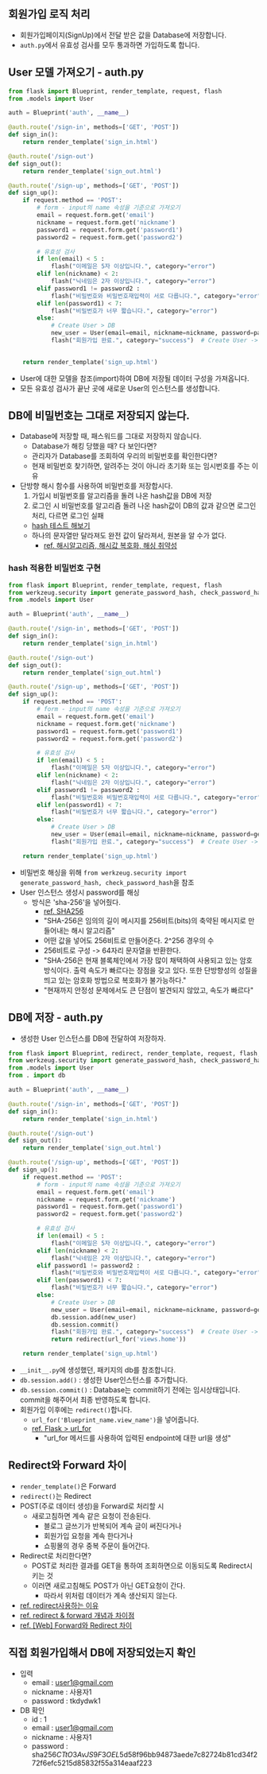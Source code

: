 ## 회원가입 로직 처리
- 회원가입페이지(SignUp)에서 전달 받은 값을 Database에 저장합니다.
- `auth.py`에서 유효성 검사를 모두 통과하면 가입하도록 합니다.

## User 모델 가져오기 - auth.py
```python
from flask import Blueprint, render_template, request, flash
from .models import User

auth = Blueprint('auth', __name__)

@auth.route('/sign-in', methods=['GET', 'POST'])
def sign_in():
    return render_template('sign_in.html')

@auth.route('/sign-out')
def sign_out():
    return render_template('sign_out.html')

@auth.route('/sign-up', methods=['GET', 'POST'])
def sign_up():
    if request.method == 'POST':
        # form - input의 name 속성을 기준으로 가져오기
        email = request.form.get('email')
        nickname = request.form.get('nickname')
        password1 = request.form.get('password1')
        password2 = request.form.get('password2')

        # 유효성 검사
        if len(email) < 5 :
            flash("이메일은 5자 이상입니다.", category="error")
        elif len(nickname) < 2:
            flash("닉네임은 2자 이상입니다.", category="error")
        elif password1 != password2 :
            flash("비밀번호와 비밀번호재입력이 서로 다릅니다.", category="error")
        elif len(password1) < 7:
            flash("비밀번호가 너무 짧습니다.", category="error")
        else:
            # Create User > DB
            new_user = User(email=email, nickname=nickname, password=password1)
            flash("회원가입 완료.", category="success")  # Create User -> DB

    
    return render_template('sign_up.html')
```
- User에 대한 모델을 참조(import)하여 DB에 저장될 데이터 구성을 가져옵니다.
- 모든 유효성 검사가 끝난 곳에 새로운 User의 인스턴스를 생성합니다.

## DB에 비밀번호는 그대로 저장되지 않는다.
- Database에 저장할 때, 패스워드를 그대로 저장하지 않습니다.
    - Database가 해킹 당했을 때? 다 보인다면?
    - 관리자가 Database를 조회하여 우리의 비밀번호를 확인한다면?
    - 현재 비밀번호 찾기하면, 알려주는 것이 아니라 초기화 또는 임시번호를 주는 이유
- 단방향 해시 함수를 사용하여 비밀번호를 저장합시다.
    1. 가입시 비밀번호를 알고리즘을 돌려 나온 hash값을 DB에 저장
    2. 로그인 시 비밀번호를 알고리즘 돌려 나온 hash값이 DB의 값과 같으면 로그인 처리, 다르면 로그인 실패
    - [hash 테스트 해보기](https://emn178.github.io/online-tools/sha256.html)
    - 하나의 문자열만 달라져도 완전 값이 달라져서, 원본을 알 수가 없다.
        - [ref. 해시알고리즘, 해시값 복호화, 해싱 취약성](https://blog.naver.com/mage7th/221494503794)

### hash 적용한 비밀번호 구현
```python
from flask import Blueprint, render_template, request, flash
from werkzeug.security import generate_password_hash, check_password_hash
from .models import User

auth = Blueprint('auth', __name__)

@auth.route('/sign-in', methods=['GET', 'POST'])
def sign_in():
    return render_template('sign_in.html')

@auth.route('/sign-out')
def sign_out():
    return render_template('sign_out.html')

@auth.route('/sign-up', methods=['GET', 'POST'])
def sign_up():
    if request.method == 'POST':
        # form - input의 name 속성을 기준으로 가져오기
        email = request.form.get('email')
        nickname = request.form.get('nickname')
        password1 = request.form.get('password1')
        password2 = request.form.get('password2')

        # 유효성 검사
        if len(email) < 5 :
            flash("이메일은 5자 이상입니다.", category="error")
        elif len(nickname) < 2:
            flash("닉네임은 2자 이상입니다.", category="error")
        elif password1 != password2 :
            flash("비밀번호와 비밀번호재입력이 서로 다릅니다.", category="error")
        elif len(password1) < 7:
            flash("비밀번호가 너무 짧습니다.", category="error")
        else:
            # Create User > DB
            new_user = User(email=email, nickname=nickname, password=generate_password_hash(password1, method='sha256'))
            flash("회원가입 완료.", category="success")  # Create User -> DB

    return render_template('sign_up.html')
```
- 비밀번호 해싱을 위해 `from werkzeug.security import generate_password_hash, check_password_hash`을 참조
- User 인스턴스 생성시 password를 해싱
    - 방식은 'sha-256'을 넣어줬다.
        - [ref. SHA256](http://wiki.hash.kr/index.php/SHA256)
        - "SHA-256은 임의의 길이 메시지를 256비트(bits)의 축약된 메시지로 만들어내는 해시 알고리즘"
        - 어떤 값을 넣어도 256비트로 만들어준다. 2^256 경우의 수
        - 256비트로 구성 -> 64자리 문자열을 반환한다.
        - "SHA-256은 현재 블록체인에서 가장 많이 채택하여 사용되고 있는 암호 방식이다. 출력 속도가 빠르다는 장점을 갖고 있다. 또한 단방향성의 성질을 띄고 있는 암호화 방법으로 복호화가 불가능하다."
        - "현재까지 안정성 문제에서도 큰 단점이 발견되지 않았고, 속도가 빠르다"

## DB에 저장 - auth.py
- 생성한 User 인스턴스를 DB에 전달하여 저장하자.

```python
from flask import Blueprint, redirect, render_template, request, flash, url_for
from werkzeug.security import generate_password_hash, check_password_hash
from .models import User
from . import db

auth = Blueprint('auth', __name__)

@auth.route('/sign-in', methods=['GET', 'POST'])
def sign_in():
    return render_template('sign_in.html')

@auth.route('/sign-out')
def sign_out():
    return render_template('sign_out.html')

@auth.route('/sign-up', methods=['GET', 'POST'])
def sign_up():
    if request.method == 'POST':
        # form - input의 name 속성을 기준으로 가져오기
        email = request.form.get('email')
        nickname = request.form.get('nickname')
        password1 = request.form.get('password1')
        password2 = request.form.get('password2')

        # 유효성 검사
        if len(email) < 5 :
            flash("이메일은 5자 이상입니다.", category="error")
        elif len(nickname) < 2:
            flash("닉네임은 2자 이상입니다.", category="error")
        elif password1 != password2 :
            flash("비밀번호와 비밀번호재입력이 서로 다릅니다.", category="error")
        elif len(password1) < 7:
            flash("비밀번호가 너무 짧습니다.", category="error")
        else:
            # Create User > DB
            new_user = User(email=email, nickname=nickname, password=generate_password_hash(password1, method='sha256'))
            db.session.add(new_user)
            db.session.commit()
            flash("회원가입 완료.", category="success")  # Create User -> DB
            return redirect(url_for('views.home'))

    return render_template('sign_up.html')
```
- `__init__.py`에 생성했던, 패키지의 db를 참조합니다.
- `db.session.add()` : 생성한 User인스턴스를 추가합니다.
- `db.session.commit()` : Database는 commit하기 전에는 임시상태입니다. commit을 해주어서 최종 반영하도록 합니다.
- 회원가입 이후에는 `redirect()`합니다.
    - `url_for('Blueprint_name.view_name')`을 넣어줍니다.
    - [ref. Flask > url_for](https://flask.palletsprojects.com/en/2.1.x/api/?highlight=url_for#flask.url_for)
        - "url_for 메서드를 사용하여 입력된 endpoint에 대한 url을 생성"

## Redirect와 Forward 차이
- `render_template()`은 Forward
- `redirect()`는 Redirect
- POST(주로 데이터 생성)을 Forward로 처리할 시
    - 새로고침하면 계속 같은 요청이 전송된다.
        - 블로그 글쓰기가 반복되어 계속 글이 써진다거나
        - 회원가입 요청을 계속 한다거나
        - 쇼핑몰의 경우 중복 주문이 들어간다.
- Redirect로 처리한다면?
    - POST로 처리한 결과를 GET을 통하여 조회하면으로 이동되도록 Redirect시키는 것
    - 이러면 새로고침해도 POST가 아닌 GET요청이 간다.
        - 따라서 위처럼 데이터가 계속 생산되지 않는다.
- [ref. redirect사용하는 이유](http://clearpal7.blogspot.com/2017/01/2-redirect.html)   
- [ref. redirect & forward 개념과 차이점](https://goodncuteman.tistory.com/58)
- [ref. [Web] Forward와 Redirect 차이](https://mangkyu.tistory.com/51)

## 직접 회원가입해서 DB에 저장되었는지 확인
- 입력
    - email : user1@gmail.com
    - nickname : 사용자1
    - password : tkdydwk1
- DB 확인
    - id : 1
    - email : user1@gmail.com
    - nickname : 사용자1
    - password : sha256$CTtO3AvJS9F3OEL5$d58f96bb94873aede7c82724b81cd34f272f6efc5215d85832f55a314eaaf223